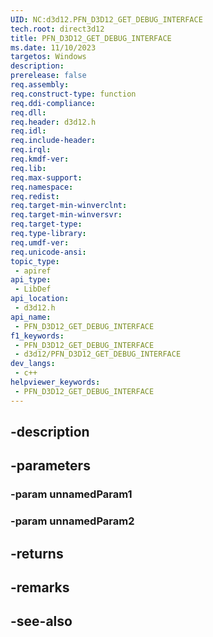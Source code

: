 ```yaml
---
UID: NC:d3d12.PFN_D3D12_GET_DEBUG_INTERFACE
tech.root: direct3d12
title: PFN_D3D12_GET_DEBUG_INTERFACE
ms.date: 11/10/2023
targetos: Windows
description: 
prerelease: false
req.assembly: 
req.construct-type: function
req.ddi-compliance: 
req.dll: 
req.header: d3d12.h
req.idl: 
req.include-header: 
req.irql: 
req.kmdf-ver: 
req.lib: 
req.max-support: 
req.namespace: 
req.redist: 
req.target-min-winverclnt: 
req.target-min-winversvr: 
req.target-type: 
req.type-library: 
req.umdf-ver: 
req.unicode-ansi: 
topic_type:
 - apiref
api_type:
 - LibDef
api_location:
 - d3d12.h
api_name:
 - PFN_D3D12_GET_DEBUG_INTERFACE
f1_keywords:
 - PFN_D3D12_GET_DEBUG_INTERFACE
 - d3d12/PFN_D3D12_GET_DEBUG_INTERFACE
dev_langs:
 - c++
helpviewer_keywords:
 - PFN_D3D12_GET_DEBUG_INTERFACE
---
```


## -description

## -parameters

### -param unnamedParam1

### -param unnamedParam2

## -returns

## -remarks

## -see-also

